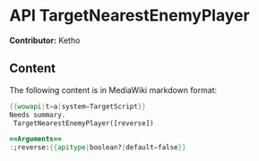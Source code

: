 # API TargetNearestEnemyPlayer

**Contributor:** Ketho

## Content

The following content is in MediaWiki markdown format:

```mediawiki
{{wowapi|t=a|system=TargetScript}}
Needs summary.
 TargetNearestEnemyPlayer([reverse])

==Arguments==
:;reverse:{{apitype|boolean?|default=false}}
```